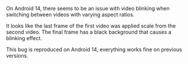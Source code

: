 On Android 14, there seems to be an issue with video blinking when switching between videos with varying aspect ratios. 

It looks like the last frame of the first video was applied scale from the second video. The final frame has a black background that causes a blinking effect.

This bug is reproduced on Android 14, everything works fine on previous versions. 
